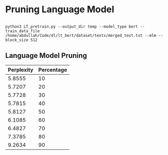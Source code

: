 # Pruning Language Model

##

```
python3 LT_pretrain.py --output_dir temp --model_type bert --train_data_file /home/abdullah/Code/dl/lt_bert/dataset/texts/merged_test.txt --mlm --block_size 512
```

## Language Model Pruning

| Perplexity | Percentage |
| ---------- | ---------- |
| 5.8555     | 10         |
| 5.7207     | 20         |
| 5.7728     | 30         |
| 5.7815     | 40         |
| 5.8127     | 50         |
| 6.1085     | 60         |
| 6.4827     | 70         |
| 7.3785     | 80         |
| 9.2634     | 90         |

##
